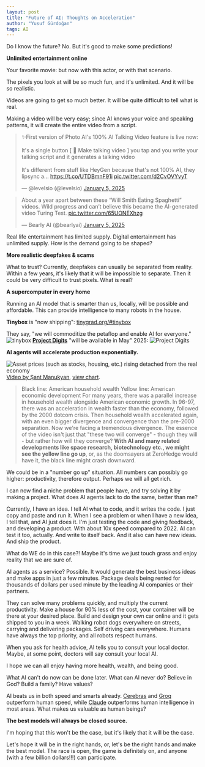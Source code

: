 ```yaml
---
layout: post
title: "Future of AI: Thoughts on Acceleration"
author: "Yusuf Gürdoğan"
tags: AI
---
```


Do I know the future? No. But it's good to make some predictions!
  
**Unlimited entertainment online**

Your favorite movie: but now with this actor, or with that scenario.
  
The pixels you look at will be so much fun, and it's unlimited. And it will be so realistic.  
  
Videos are going to get so much better. It will be quite difficult to tell what is real.

Making a video will be very easy; since AI knows your voice and speaking patterns, it will create the entire video from a script.

<blockquote class="twitter-tweet" data-media-max-width="560"><p lang="en" dir="ltr">✨First version of Photo AI&#39;s 100% AI Talking Video feature is live now:<br><br>It&#39;s a single button [ 💬 Make talking video ] you tap and you write your talking script and it generates a talking video<br><br>It&#39;s different from stuff like HeyGen because that&#39;s not 100% AI, they lipsync a… <a href="https://t.co/UTDBmnF91i">https://t.co/UTDBmnF91i</a> <a href="https://t.co/d2CvOVYvyT">pic.twitter.com/d2CvOVYvyT</a></p>&mdash; @levelsio (@levelsio) <a href="https://twitter.com/levelsio/status/1876035928583537040?ref_src=twsrc%5Etfw">January 5, 2025</a></blockquote> <script async src="https://platform.twitter.com/widgets.js" charset="utf-8"></script>

<blockquote class="twitter-tweet" data-media-max-width="560"><p lang="en" dir="ltr">About a year apart between these “Will Smith Eating Spaghetti” videos. Wild progress and can’t believe this became the AI-generated video Turing Test. <a href="https://t.co/65UONEXhzg">pic.twitter.com/65UONEXhzg</a></p>&mdash; Bearly AI (@bearlyai) <a href="https://twitter.com/bearlyai/status/1875719016523952496?ref_src=twsrc%5Etfw">January 5, 2025</a></blockquote> <script async src="https://platform.twitter.com/widgets.js" charset="utf-8"></script>
  
Real life entertainment has limited supply. Digital entertainment has unlimited supply. How is the demand going to be shaped?
  
**More realistic deepfakes & scams**

What to trust? Currently, deepfakes can usually be separated from reality. Within a few years, it's likely that it will be impossible to separate. Then it could be very difficult to trust pixels. What is real?

**A supercomputer in every home**

Running an AI model that is smarter than us, locally, will be possible and affordable. This can provide intelligence to many robots in the house.

**Tinybox** is "now shipping": [tinygrad.org/#tinybox](https://tinygrad.org/#tinybox)

They say, "we will commoditize the petaflop and enable AI for everyone."
![tinybox](https://i.imgur.com/6oYkt6K.jpeg)
[**Project Digits**](https://nvidianews.nvidia.com/news/nvidia-puts-grace-blackwell-on-every-desk-and-at-every-ai-developers-fingertips) "will be available in May" 2025:
![Project Digits](https://i.imgur.com/xzbU3OW.png)
  
**AI agents will accelerate production exponentially.**

![Asset prices (such as stocks, housing, etc.) rising detached from the real economy](https://i.imgur.com/1RC1Blx.png)
[Video by Şant Manukyan](https://youtu.be/Cs3ZR8Q0VbE?si=WB8xwbRJYmxWfg_r&t=60), [view chart](https://fred.stlouisfed.org/graph/?g=GzNg).

> Black line: American household wealth
> Yellow line: American economic development
> For many years, there was a parallel increase in household wealth alongside American economic growth. In 96-97, there was an acceleration in wealth faster than the economy, followed by the 2000 dotcom crisis. Then household wealth accelerated again, with an even bigger divergence and convergence than the pre-2000 separation. Now we're facing a tremendous divergence. The essence of the video isn't just that "these two will converge" - though they will - but rather how will they converge? **With AI and many related developments like space research, biotechnology etc., we might see the yellow line go up**, or, as the doomsayers at ZeroHedge would have it, the black line might crash downward.

We could be in a "number go up" situation. All numbers can possibly go higher: productivity, therefore output. Perhaps we will all get rich.

I can now find a niche problem that people have, and try solving it by making a project. What does AI agents lack to do the same, better than me?
  
Currently, I have an idea. I tell AI what to code, and it writes the code. I just copy and paste and run it. When I see a problem or when I have a new idea, I tell that, and AI just does it. I'm just testing the code and giving feedback, and developing a product. With about 10x speed compared to 2022. AI can test it too, actually. And write to itself back. And it also can have new ideas. And ship the product.
  
What do WE do in this case?! Maybe it's time we just touch grass and enjoy reality that we are sure of.
  
AI agents as a service? Possible. It would generate the best business ideas and make apps in just a few minutes. Package deals being rented for thousands of dollars per used minute by the leading AI companies or their partners.
  
They can solve many problems quickly, and multiply the current productivity. Make a house for 90% less of the cost, your container will be there at your desired place. Build and design your own car online and it gets shipped to you in a week. Walking robot dogs everywhere on streets, carrying and delivering packages. Self driving cars everywhere. Humans have always the top priority, and all robots respect humans.

When you ask for health advice, AI tells you to consult your local doctor. Maybe, at some point, doctors will say consult your local AI.

I hope we can all enjoy having more health, wealth, and being good.
  
What AI can't do now can be done later. What can AI never do? Believe in God? Build a family? Have values?

AI beats us in both speed and smarts already. [Cerebras](https://inference.cerebras.ai/) and [Groq](https://groq.com/) outperform human speed, while [Claude](https://claude.ai/) outperforms human intelligence in most areas. What makes us valuable as human beings?

**The best models will always be closed source.**

I'm hoping that this won't be the case, but it's likely that it will be the case.  
  
Let's hope it will be in the right hands, or, let's be the right hands and make the best model. The race is open, the game is definitely on, and anyone (with a few billion dollars!!!) can participate.